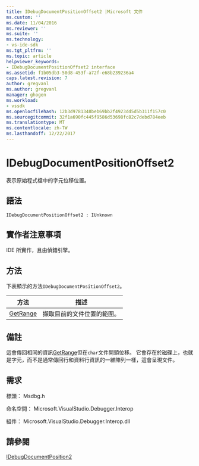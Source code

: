 ```yaml
---
title: IDebugDocumentPositionOffset2 |Microsoft 文件
ms.custom: ''
ms.date: 11/04/2016
ms.reviewer: ''
ms.suite: ''
ms.technology:
- vs-ide-sdk
ms.tgt_pltfrm: ''
ms.topic: article
helpviewer_keywords:
- IDebugDocumentPositionOffset2 interface
ms.assetid: f1b05db3-50d8-453f-a72f-e68b239236a4
caps.latest.revision: 7
author: gregvanl
ms.author: gregvanl
manager: ghogen
ms.workload:
- vssdk
ms.openlocfilehash: 12b3d9781348beb69bb2f4923dd5d5b311f157c0
ms.sourcegitcommit: 32f1a690fc445f9586d53698fc82c7debd784eeb
ms.translationtype: MT
ms.contentlocale: zh-TW
ms.lasthandoff: 12/22/2017
---
```

# <a name="idebugdocumentpositionoffset2"></a>IDebugDocumentPositionOffset2
表示原始程式檔中的字元位移位置。  
  
## <a name="syntax"></a>語法  
  
```  
IDebugDocumentPositionOffset2 : IUnknown  
```  
  
## <a name="notes-for-implementers"></a>實作者注意事項  
 IDE 所實作，且由偵錯引擎。  
  
## <a name="methods"></a>方法  
 下表顯示的方法`IDebugDocumentPositionOffset2`。  
  
|方法|描述|  
|------------|-----------------|  
|[GetRange](../../../extensibility/debugger/reference/idebugdocumentpositionoffset2-getrange.md)|擷取目前的文件位置的範圍。|  
  
## <a name="remarks"></a>備註  
 這會傳回相同的資訊[GetRange](../../../extensibility/debugger/reference/idebugdocumentposition2-getrange.md)但在`char`文件開頭位移。 它會存在於磁碟上，也就是字元，而不是通常傳回行和資料行資訊的一維陣列一樣，這會呈現文件。  
  
## <a name="requirements"></a>需求  
 標頭： Msdbg.h  
  
 命名空間： Microsoft.VisualStudio.Debugger.Interop  
  
 組件： Microsoft.VisualStudio.Debugger.Interop.dll  
  
## <a name="see-also"></a>請參閱  
 [IDebugDocumentPosition2](../../../extensibility/debugger/reference/idebugdocumentposition2.md)
